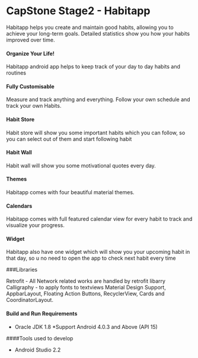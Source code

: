 # CapStone Stage2 - Habitapp
Habitapp helps you create and maintain good habits, allowing you to achieve your long-term goals. Detailed statistics show you how your habits improved over time.
#### Organize Your Life!
Habitapp android app helps to keep track of your day to day habits and routines

#### Fully Customisable
Measure and track anything and everything. Follow your own schedule and track your own Habits. 
#### Habit Store
Habit store will show you some important habits which you can follow, so you can select out of them and start following habit
#### Habit Wall
Habit wall will show you some motivational quotes every day.
#### Themes
Habitapp comes with four beautiful material  themes.
#### Calendars
Habitapp comes with full featured calendar view for every habit to track and visualize your progress.
#### Widget
Habitapp also have one widget which will show you your upcoming habit in that day, so u no need to open the app to check next habit every time

###Libraries

Retrofit - All Network related works are handled by retrofit libarry
Calligraphy - to apply fonts to textviews
Material Design Support, AppbarLayout, Floating Action Buttons, RecyclerView, Cards and CoordinatorLayout.

#### Build and Run Requirements
* Oracle JDK 1.8
*Support Android 4.0.3 and Above (API 15)

####Tools used to develop
* Android Studio 2.2
